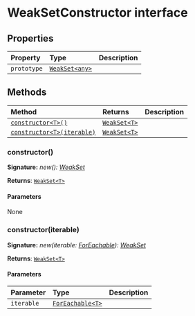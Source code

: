 # WeakSetConstructor interface










## Properties

| Property	   | Type	| Description|
|:-------------|:-------|:-----------|
|`prototype`      | [`WeakSet<any>`](../es6-collections/weakset.md) |  |




## Methods

| Method	   |  Returns	| Description|
|:-------------|:-------|:-----------|
|[`constructor<T>()`](#constructor<t>)      | [`WeakSet<T>`](../es6-collections/weakset.md) |  |
|[`constructor<T>(iterable)`](#constructor<t>iterable)      | [`WeakSet<T>`](../es6-collections/weakset.md) |  |




### constructor<T>()



**Signature:** _new<T>(): [WeakSet](../es6-collections/weakset.md)<T>_

**Returns**: [`WeakSet<T>`](../es6-collections/weakset.md)



#### Parameters
None


### constructor<T>(iterable)



**Signature:** _new<T>(iterable: [ForEachable](../es6-collections/foreachable.md)<T>): [WeakSet](../es6-collections/weakset.md)<T>_

**Returns**: [`WeakSet<T>`](../es6-collections/weakset.md)



#### Parameters


| Parameter	   | Type    | Description |
|:-------------|:---------------|:------------|
| `iterable`    | [`ForEachable<T>`](../es6-collections/foreachable.md) |  |

